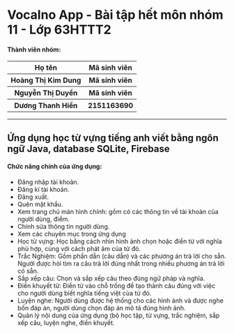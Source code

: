 <h1>Vocalno App - Bài tập hết môn nhóm 11 - Lớp 63HTTT2</h1>
<h4>Thành viên nhóm: </h4>
<table>
  <tr>
    <th>Họ tên</th>
    <th>Mã sinh viên</th>
  </tr>
  <tr>
    <th>Hoàng Thị Kim Dung</th>
    <th>Mã sinh viên</th>
  </tr>
  <tr>
    <th>Nguyễn Thị Duyền</th>
    <th>Mã sinh viên</th>
  </tr>
  <tr>
    <th>Dương Thanh Hiền</th>
    <th>2151163690</th>
  </tr>
</table>

<hr>
<h2>Ứng dụng học từ vựng tiếng anh viết bằng ngôn ngữ Java, database SQLite, Firebase</h2>
<h4>Chức năng chính của ứng dụng: </h4>
<ul>
  <li> Đăng nhập tài khoản. </li>
  <li> Đăng kí tài khoản. </li>
  <li> Đăng xuất.</li>
  <li> Quên mật khẩu. </li>
  <li> Xem trang chủ màn hình chính: gồm có các thông tin về tài khoản của người dùng, điểm. </li>
  <li> Chỉnh sửa thông tin người dùng. </li>
  <li> Xem các chuyên mục trong ứng dụng</li>
  <li> Học từ vựng: Học bằng cách nhìn hình ảnh chọn hoặc điền từ với nghĩa phù hợp, cùng với cách phát âm của từ đó.</li>
  <li> Trắc Nghiệm: Gồm phần dẫn (câu dẫn) và các phương án trả lời cho sẵn. Người được hỏi tìm ra câu trả lời đúng nhất trong nhiều phương án trả lời có sẵn.</li>
  <li> Sắp xếp câu: Chọn và sắp xếp câu theo đúng ngữ pháp và nghĩa.</li>
  <li> Điền khuyết từ: Điền từ vào chỗ trống để tạo thành câu đúng với việc cho người dùng biết nghĩa tiếng việt của từ đó.</li>
  <li> Luyện nghe: Người dùng được hệ thống cho các hình ảnh và được nghe bốn đáp án, người dùng chọn đáp án mô tả đúng hình ảnh.</li>
  <li> Quản lý nội dung của ứng dụng (bộ học tập, từ vựng, trắc nghiệm, sắp xếp câu, luyện nghe, điền khuyết.</li>
</ul>

